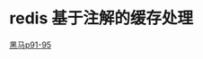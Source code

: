 # redis 基于注解的缓存处理
[黑马p91-95](https://www.bilibili.com/video/BV1TP411v7v6/?spm_id_from=333.999.0.0&vd_source=938cd871fbf7810e1c7c12a6b1bc98e9)
